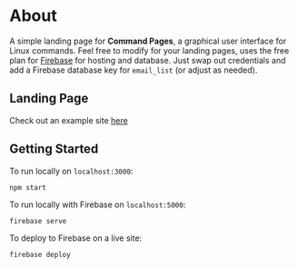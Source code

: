 
# About 

A simple landing page for **Command Pages**, a graphical user interface for Linux commands. Feel free to modify for your landing pages, uses the free plan for [Firebase](https://www.firebase.com) for hosting and database. Just swap out credentials and add a Firebase database key for `email_list` (or adjust as needed).

## Landing Page

Check out an example site [here](https://www.commandpages.com)

## Getting Started

To run locally on `localhost:3000`:

    npm start

To run locally with Firebase on `localhost:5000`:

    firebase serve

To deploy to Firebase on a live site:

    firebase deploy


